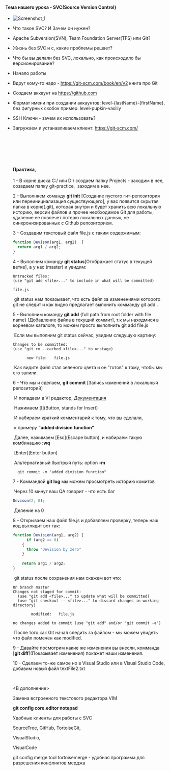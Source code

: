 #### Тема нашего урока - SVC(Source Version Control)

-  ![Screenshot_1](http://valuebound.com/sites/default/files/2015-12/Beginners_guide_setting_up-git.jpg)

-  Что такое SVC? И Зачем он нужен?

-  Apache Subversion(SVN), Team Foundation Server(TFS) или Git?

-  Жизнь без SVC и с, какие проблемы решает?

-  Что бы вы делали без SVC, локально, как происходило бы версионирование?

-  Начало работы

  - Вдруг кому-то надо - https://git-scm.com/book/en/v2 книга про Git


  - Создаем аккаунт на https://github.com

  - Формат имени при создании аккаунтов: level-{lastName}-{firstName}, без фигурных скобок пример: level-pupkin-vasiliy

- SSH Ключи - зачем их использовать?

- Загружаем и устанавливаем клиент: https://git-scm.com/

  ​

  ​

  ​

  #### Практика,

  1 - В корне диска C:/ или D:/  создаем папку Projects - заходим в нее, созадаем папку git-practice,
  ​	заходим в нее.

  2 - Выполняем команду **git init** [Создание пустого гит-репозитория или переинициализация существующего], у вас появится скрытая папка в корне(.git), которая внутри и будет хранить всю локальную историю, версии файлов и прочее необходимое Git для работы, удаление ее повлечет потерю локальных данных, не синхронизированных с Github репозиторием.

  <!--А теперь представим, у вас есть задание - написать функцию деления одного цисла на другое, что мы и сделаем.-->

  3 - Создадим текстовый файл file.js c таким содержимым:

  ``` javascript
  function Devison(arg1, arg2)	{
    return arg1 / arg2;
  }
  ```

  4 - Выполним команду **git status**[Отображает статус в текущей ветке], а у нас (master) и увидим:

  ```
  Untracked files:
  (use "git add <file>..." to include in what will be committed)

  file.js
  ```

  ​	git status нам показывает, что есть файл за изменениями которого git не следит и как видно предлагает выпонить комманду git add <file>.

  5 - Выполним команду **git add** {full path from root folder with file name} [Добавление файла в текущий коммит], т.к мы находмися в корневом каталоге, то можем просто выполнить git add file.js

  ​	Если мы выполним git status сейчас, увидим следущую картину:

  ```
  Changes to be committed:
  (use "git rm --cached <file>..." to unstage)

        new file:   file.js

  ```
  ​	Как видите файл стал зеленого цвета и он "готов" к тому, чтобы мы его залили.

  6 - Что мы и сделаем, **git commit** [Запись изменений в локальный репозиторий]  

  ​	И попадаем в VI редактор,  [Документация](https://www.cs.colostate.edu/helpdocs/vi.html)

  ​	Нажимаем [I](Button, stands for Insert)

  ​	И набираем краткий комментарий к тому, что вы сделали,

  ​	к примеру **"added division function"**

  ​	Далее, нажимаем [Esc](Escape button), и набираем такую комбинацию **:wq**

  ​	[Enter](Enter button)

  ​	Альтернативный быстрый путь: option **-m**

  ```
    git commit -m "added division function"
  ```

  7 - Коммандой **git log** мы можем просмотреть историю комитов

  <!--Допустим что этот файл - один из многих в Вашем проекте, и вот мы его сделали, молодцы, отдаем говорим что сделано, отдаем на проверку QA  -->

  ​	Через 10 минут ваш QA говорит - что есть баг 

  ``` javascript
  Devison(2, 0);
  ```

  ​	Деление на 0

  8 - Открываем наш файл file.js и добавляем проверку, теперь наш код выглядит вот так:
  ​	

  ``` javascript
  function Devision(arg1, arg2)	{
    	if (arg2 == 0)
      {
        throw "Devision by zero"
      }
    
      return arg1 / arg2; 
  }
  ```

  ​	git status после сохранения нам скажем вот что:
  ​	

  ```
  On branch master
  Changes not staged for commit:
    (use "git add <file>..." to update what will be committed)
    (use "git checkout -- <file>..." to discard changes in working directory)

          modified:   file.js

  no changes added to commit (use "git add" and/or "git commit -a")
  ```

  ​	После того как Git начал следить за файлом - мы можем увидеть что файл помечен как modified.

  9 - Давайте посмотрим какие же изменения вы внесли,
  комманда [**git diff**](Показывает изменения) покажет наши изменения.

  10 - Сделаем то-же самое но в Visual Studio или в Visual Studio Code, добавим новый файл textFile2.txt

  ​

  <В дополнение>

  Замена встроенного текстового редактора VIM

  **git config core.editor notepad**


  Удобные клиенты для работы с SVC

  SourceTree,
  GitHub,
  TortoiseGit,

  VisualStudio,

  VisualCode

  git config merge.tool tortoisemerge - удобная программа для разрешения конфликтов мерджа